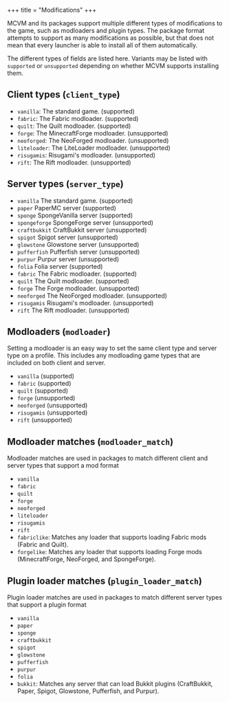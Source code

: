+++
title = "Modifications"
+++

MCVM and its packages support multiple different types of modifications to the game, such as modloaders and plugin types. The package format attempts to support as many modifications as possible, but that does not mean that every launcher is able to install all of them automatically.

The different types of fields are listed here. Variants may be listed with `supported` or `unsupported` depending on whether MCVM supports installing them.

## Client types (`client_type`)

- `vanilla`: The standard game. (supported)
- `fabric`: The Fabric modloader. (supported)
- `quilt`: The Quilt modloader. (supported)
- `forge`: The MinecraftForge modloader. (unsupported)
- `neoforged`: The NeoForged modloader. (unsupported)
- `liteloader`: The LiteLoader modloader. (unsupported)
- `risugamis`: Risugami's modloader. (unsupported)
- `rift`: The Rift modloader. (unsupported)

## Server types (`server_type`)

- `vanilla` The standard game. (supported)
- `paper` PaperMC server (supported)
- `sponge` SpongeVanilla server (supported)
- `spongeforge` SpongeForge server (unsupported)
- `craftbukkit` CraftBukkit server (unsupported)
- `spigot` Spigot server (unsupported)
- `glowstone` Glowstone server (unsupported)
- `pufferfish` Pufferfish server (unsupported)
- `purpur` Purpur server (unsupported)
- `folia` Folia server (supported)
- `fabric` The Fabric modloader. (supported)
- `quilt` The Quilt modloader. (supported)
- `forge` The Forge modloader. (unsupported)
- `neoforged` The NeoForged modloader. (unsupported)
- `risugamis` Risugami's modloader. (unsupported)
- `rift` The Rift modloader. (unsupported)

## Modloaders (`modloader`)

Setting a modloader is an easy way to set the same client type and server type on a profile. This includes any modloading game types that are included on both client and server.

- `vanilla` (supported)
- `fabric` (supported)
- `quilt` (supported)
- `forge` (unsupported)
- `neoforged` (unsupported)
- `risugamis` (unsupported)
- `rift` (unsupported)

## Modloader matches (`modloader_match`)

Modloader matches are used in packages to match different client and server types that support a mod format

- `vanilla`
- `fabric`
- `quilt`
- `forge`
- `neoforged`
- `liteloader`
- `risugamis`
- `rift`
- `fabriclike`: Matches any loader that supports loading Fabric mods (Fabric and Quilt).
- `forgelike`: Matches any loader that supports loading Forge mods (MinecraftForge, NeoForged, and SpongeForge).

## Plugin loader matches (`plugin_loader_match`)

Plugin loader matches are used in packages to match different server types that support a plugin format

- `vanilla`
- `paper`
- `sponge`
- `craftbukkit`
- `spigot`
- `glowstone`
- `pufferfish`
- `purpur`
- `folia`
- `bukkit`: Matches any server that can load Bukkit plugins (CraftBukkit, Paper, Spigot, Glowstone, Pufferfish, and Purpur).
